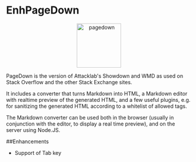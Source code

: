 EnhPageDown
===========
<div align="center">
 <img onClick="window.location.href='#'" height="120" src="http://www.wpclipart.com/computer/keyboard_keys/special_keys/computer_key_Page_Down.png" alt="pagedown" />
 </div>



PageDown is the version of Attacklab's Showdown and WMD as used on Stack Overflow and the other Stack Exchange sites.

It includes a converter that turns Markdown into HTML, a Markdown editor with realtime preview of the generated HTML, and a few useful plugins, e.g. for sanitizing the generated HTML according to a whitelist of allowed tags.

The Markdown converter can be used both in the browser (usually in conjunction with the editor, to display a real time preview), and on the server using Node.JS.

##Enhancements
  * Support of Tab key
